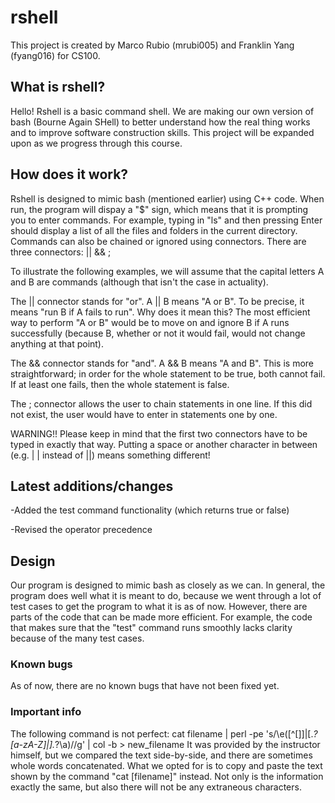 # rshell
This project is created by Marco Rubio (mrubi005) and Franklin Yang (fyang016) for CS100.

## What is rshell?
Hello!
Rshell is a basic command shell. We are making our own version of bash (Bourne Again SHell) to better understand how the real thing works and to improve software construction skills.
This project will be expanded upon as we progress through this course.

## How does it work?
Rshell is designed to mimic bash (mentioned earlier) using C++ code. When run, the program will dispay a "$" sign, which means that it is prompting you to enter commands.
For example, typing in "ls" and then pressing Enter should display a list of all the files and folders in the current directory.
Commands can also be chained or ignored using connectors. 
There are three connectors:
||
&&
;

To illustrate the following examples, we will assume that the capital letters A and B are commands (although that isn't the case in actuality).

The || connector stands for "or". A || B means "A or B". To be precise, it means "run B if A fails to run". Why does it mean this? The most efficient way to perform "A or B" would be to move on and ignore B if A runs successfully (because B, whether or not it would fail, would not change anything at that point).

The && connector stands for "and". A && B means "A and B". This is more straightforward; in order for the whole statement to be true, both cannot fail. If at least one fails, then the whole statement is false.

The ; connector allows the user to chain statements in one line. If this did not exist, the user would have to enter in statements one by one.

WARNING!! Please keep in mind that the first two connectors have to be typed in exactly that way. Putting a space or another character in between (e.g. | | instead of ||) means something different!

## Latest additions/changes
-Added the test command functionality (which returns true or false)

-Revised the operator precedence

## Design
Our program is designed to mimic bash as closely as we can. In general, the program does well what it is meant to do, because we went through a lot of test cases to get the program to what it is as of now. However, there are parts of the code that can be made more efficient. For example, the code that makes sure that the "test" command runs smoothly lacks clarity because of the many test cases.


### Known bugs
As of now, there are no known bugs that have not been fixed yet.

### Important info
The following command is not perfect:
cat filename | perl -pe 's/\e([^\[\]]|\[.*?[a-zA-Z]|\].*?\a)//g' | col -b > new_filename
It was provided by the instructor himself, but we compared the text side-by-side, and there are sometimes whole words concatenated. What we opted for is to copy and paste the text shown by the command "cat [filename]" instead. Not only is the information exactly the same, but also there will not be any extraneous characters.